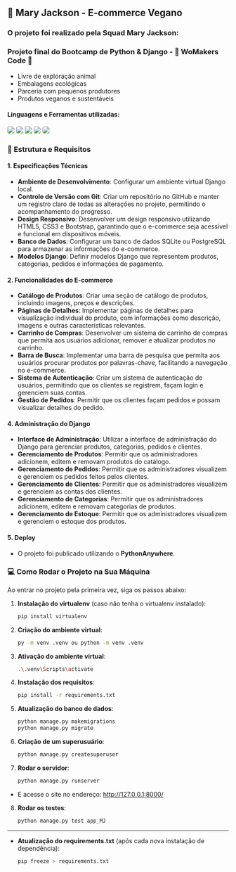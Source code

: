 ## 🌱 Mary Jackson - E-commerce Vegano

### O projeto foi realizado pela Squad Mary Jackson:

### Projeto final do Bootcamp de Python & Django - 🦋 WoMakers Code 🦋

+ Livre de exploração animal  
+ Embalagens ecológicas  
+ Parceria com pequenos produtores  
+ Produtos veganos e sustentáveis
  

#### Linguagens e Ferramentas utilizadas:

<div>
<img src="https://img.shields.io/badge/Python-3776AB?style=for-the-badge&logo=python&logoColor=white" style="border-radius:4px"/>
<img src="https://img.shields.io/badge/Django-092E20?style=for-the-badge&logo=django&logoColor=white" style="border-radius:4px"/>
<img src="https://img.shields.io/badge/SQLite-07405E?style=for-the-badge&logo=sqlite&logoColor=white"/>
<img src="https://img.shields.io/badge/Bootstrap-563D7C?style=for-the-badge&logo=bootstrap&logoColor=white" style="border-radius:4px"/>
<img src="https://img.shields.io/badge/JavaScript-F7DF1E?style=for-the-badge&logo=javascript&logoColor=black" style="border-radius:4px"/>
</div>


### 📄 Estrutura e Requisitos

#### 1. Especificações Técnicas

- **Ambiente de Desenvolvimento**: Configurar um ambiente virtual Django local.
- **Controle de Versão com Git**: Criar um repositório no GitHub e manter um registro claro de todas as alterações no projeto, permitindo o acompanhamento do progresso.
- **Design Responsivo**: Desenvolver um design responsivo utilizando HTML5, CSS3 e Bootstrap, garantindo que o e-commerce seja acessível e funcional em dispositivos móveis.
- **Banco de Dados**: Configurar um banco de dados SQLite ou PostgreSQL para armazenar as informações do e-commerce.
- **Modelos Django**: Definir modelos Django que representem produtos, categorias, pedidos e informações de pagamento.

#### 2. Funcionalidades do E-commerce

- **Catálogo de Produtos**: Criar uma seção de catálogo de produtos, incluindo imagens, preços e descrições.
- **Páginas de Detalhes**: Implementar páginas de detalhes para visualização individual do produto, com informações como descrição, imagens e outras características relevantes.
- **Carrinho de Compras**: Desenvolver um sistema de carrinho de compras que permita aos usuários adicionar, remover e atualizar produtos no carrinho.
- **Barra de Busca**: Implementar uma barra de pesquisa que permita aos usuários procurar produtos por palavras-chave, facilitando a navegação no e-commerce.
- **Sistema de Autenticação**: Criar um sistema de autenticação de usuários, permitindo que os clientes se registrem, façam login e gerenciem suas contas.
- **Gestão de Pedidos**: Permitir que os clientes façam pedidos e possam visualizar detalhes do pedido.

#### 4. Administração do Django

- **Interface de Administração**: Utilizar a interface de administração do Django para gerenciar produtos, categorias, pedidos e clientes.
- **Gerenciamento de Produtos**: Permitir que os administradores adicionem, editem e removam produtos do catálogo.
- **Gerenciamento de Pedidos**: Permitir que os administradores visualizem e gerenciem os pedidos feitos pelos clientes.
- **Gerenciamento de Clientes**: Permitir que os administradores visualizem e gerenciem as contas dos clientes.
- **Gerenciamento de Categorias**: Permitir que os administradores adicionem, editem e removam categorias de produtos.
- **Gerenciamento de Estoque**: Permitir que os administradores visualizem e gerenciem o estoque dos produtos.


#### 5. Deploy

- O projeto foi publicado utilizando o **PythonAnywhere**.

### 💻 Como Rodar o Projeto na Sua Máquina

Ao entrar no projeto pela primeira vez, siga os passos abaixo:

1. **Instalação do virtualenv** (caso não tenha o virtualenv instalado):

   ```bash
   pip install virtualenv
    ```

2. **Criação do ambiente virtual**:
     
    ```bash
    py -m venv .venv ou python -m venv .venv
    ```

3. **Ativação do ambiente virtual**: 

    ```bash
    .\.venv\Scripts\activate
    ```

4. **Instalação dos requisitos**: 
        
    ```bash
    pip install -r requirements.txt 
    ```

5. **Atualização do banco de dados**:
    
    ```bash
    python manage.py makemigrations
    python manage.py migrate
    ```

6. **Criação de um superusuário**:

    ```bash
    python manage.py createsuperuser
    ```

7. **Rodar o servidor**:

    ```bash
    python manage.py runserver
    ```
- E acesse o site no endereço:
http://127.0.0.1:8000/

8. **Rodar os testes**:

    ```bash
    python manage.py test app_MJ
    ```

-------------------------------------------------------------------------------------------------------

- **Atualização do requirements.txt** (após cada nova instalação de dependência):

    ```bash
    pip freeze > requirements.txt
    ```

